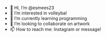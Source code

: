 - 👋 Hi, I’m @esmees23
- 👀 I’m interested in volleybal
- 🌱 I’m currently learning programming
- 💞️ I’m looking to collaborate on artwork
- 📫 How to reach me: Instagram or message!

<!---
esmees23/esmees23 is a ✨ special ✨ repository because its `README.md` (this file) appears on your GitHub profile.
You can click the Preview link to take a look at your changes.
--->
